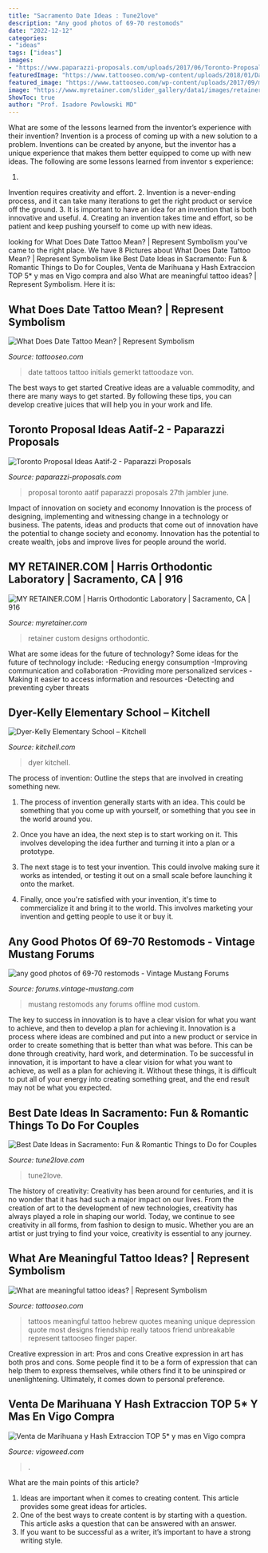 ```yaml
---
title: "Sacramento Date Ideas : Tune2love"
description: "Any good photos of 69-70 restomods"
date: "2022-12-12"
categories:
- "ideas"
tags: ["ideas"]
images:
- "https://www.paparazzi-proposals.com/uploads/2017/06/Toronto-Proposal-Ideas-Aatif-2.jpg"
featuredImage: "https://www.tattooseo.com/wp-content/uploads/2018/01/Date-Tattoos-14.jpg"
featured_image: "https://www.tattooseo.com/wp-content/uploads/2017/09/meaningful-tattoos-3.jpg"
image: "https://www.myretainer.com/slider_gallery/data1/images/retainers4.jpg"
ShowToc: true
author: "Prof. Isadore Powlowski MD"
---
```



What are some of the lessons learned from the inventor’s experience with their invention?
Invention is a process of coming up with a new solution to a problem. Inventions can be created by anyone, but the inventor has a unique experience that makes them better equipped to come up with new ideas. The following are some lessons learned from inventor s experience:

1. 
Invention requires creativity and effort.
2. 
Invention is a never-ending process, and it can take many iterations to get the right product or service off the ground.
3. 
It is important to have an idea for an invention that is both innovative and useful. 
4. 
Creating an invention takes time and effort, so be patient and keep pushing yourself to come up with new ideas.

	

		
looking for What Does Date Tattoo Mean? | Represent Symbolism you've came to the right place. We have 8 Pictures about What Does Date Tattoo Mean? | Represent Symbolism like Best Date Ideas in Sacramento: Fun &amp; Romantic Things to Do for Couples, Venta de Marihuana y Hash Extraccion TOP 5* y mas en Vigo compra and also What are meaningful tattoo ideas? | Represent Symbolism. Here it is:
		
    
## What Does Date Tattoo Mean? | Represent Symbolism

<img loading=lazy src="https://www.tattooseo.com/wp-content/uploads/2018/01/Date-Tattoos-14.jpg" onerror="this.onerror=null;this.src='https://tse2.mm.bing.net/th?id=OIP.7-97kYwD1w_EcTC5SzAZiAAAAA&amp;pid=15.1';" alt="What Does Date Tattoo Mean? | Represent Symbolism">

_Source: tattooseo.com_

>date tattoos tattoo initials gemerkt tattoodaze von. 

	

The best ways to get started
Creative ideas are a valuable commodity, and there are many ways to get started. By following these tips, you can develop creative juices that will help you in your work and life.

    
## Toronto Proposal Ideas Aatif-2 - Paparazzi Proposals

<img loading=lazy src="https://www.paparazzi-proposals.com/uploads/2017/06/Toronto-Proposal-Ideas-Aatif-2.jpg" onerror="this.onerror=null;this.src='https://tse2.mm.bing.net/th?id=OIP.JI8NE7o8KMfVc6n_pf7rdwHaE8&amp;pid=15.1';" alt="Toronto Proposal Ideas Aatif-2 - Paparazzi Proposals">

_Source: paparazzi-proposals.com_

>proposal toronto aatif paparazzi proposals 27th jambler june. 

	

Impact of innovation on society and economy
Innovation is the process of designing, implementing and witnessing change in a technology or business. The patents, ideas and products that come out of innovation have the potential to change society and economy. Innovation has the potential to create wealth, jobs and improve lives for people around the world.

    
## MY RETAINER.COM | Harris Orthodontic Laboratory | Sacramento, CA | 916

<img loading=lazy src="https://www.myretainer.com/slider_gallery/data1/images/retainers4.jpg" onerror="this.onerror=null;this.src='https://tse1.mm.bing.net/th?id=OIP.e3bLN7ueTLbWU9ziqNaBqQHaEj&amp;pid=15.1';" alt="MY RETAINER.COM | Harris Orthodontic Laboratory | Sacramento, CA | 916">

_Source: myretainer.com_

>retainer custom designs orthodontic. 

	

What are some ideas for the future of technology?
Some ideas for the future of technology include: 
-Reducing energy consumption 
-Improving communication and collaboration 
-Providing more personalized services 
-Making it easier to access information and resources 
-Detecting and preventing cyber threats

    
## Dyer-Kelly Elementary School – Kitchell

<img loading=lazy src="https://www.kitchell.com/wp-content/uploads/2020/09/Dyer-Kelly.jpg" onerror="this.onerror=null;this.src='https://tse3.mm.bing.net/th?id=OIP.iOt075XUVrr7qWRYQeDbdgHaDU&amp;pid=15.1';" alt="Dyer-Kelly Elementary School – Kitchell">

_Source: kitchell.com_

>dyer kitchell. 

	

The process of invention: Outline the steps that are involved in creating something new.
1. The process of invention generally starts with an idea. This could be something that you come up with yourself, or something that you see in the world around you.
2. Once you have an idea, the next step is to start working on it. This involves developing the idea further and turning it into a plan or a prototype.

3. The next stage is to test your invention. This could involve making sure it works as intended, or testing it out on a small scale before launching it onto the market.

4. Finally, once you're satisfied with your invention, it's time to commercialize it and bring it to the world. This involves marketing your invention and getting people to use it or buy it.

    
## Any Good Photos Of 69-70 Restomods - Vintage Mustang Forums

<img loading=lazy src="http://i288.photobucket.com/albums/ll177/jgstang58/pleasentoncarshow32908056.jpg" onerror="this.onerror=null;this.src='https://tse4.mm.bing.net/th?id=OIP.tSco9FJ1ni-oboshj5-6wAHaFj&amp;pid=15.1';" alt="any good photos of 69-70 restomods - Vintage Mustang Forums">

_Source: forums.vintage-mustang.com_

>mustang restomods any forums offline mod custom. 

	

The key to success in innovation is to have a clear vision for what you want to achieve, and then to develop a plan for achieving it.
Innovation is a process where ideas are combined and put into a new product or service in order to create something that is better than what was before. This can be done through creativity, hard work, and determination. To be successful in innovation, it is important to have a clear vision for what you want to achieve, as well as a plan for achieving it. Without these things, it is difficult to put all of your energy into creating something great, and the end result may not be what you expected.

    
## Best Date Ideas In Sacramento: Fun &amp; Romantic Things To Do For Couples

<img loading=lazy src="https://tune2love.com/en/blog/wp-content/uploads/2020/11/Zion-Virtual-Reality-769x501.jpg" onerror="this.onerror=null;this.src='https://tse3.mm.bing.net/th?id=OIP.S62DMx-TaJb2X5xcxcZfkwHaE0&amp;pid=15.1';" alt="Best Date Ideas in Sacramento: Fun &amp; Romantic Things to Do for Couples">

_Source: tune2love.com_

>tune2love. 

	

The history of creativity:
Creativity has been around for centuries, and it is no wonder that it has had such a major impact on our lives. From the creation of art to the development of new technologies, creativity has always played a role in shaping our world. Today, we continue to see creativity in all forms, from fashion to design to music. Whether you are an artist or just trying to find your voice, creativity is essential to any journey.

    
## What Are Meaningful Tattoo Ideas? | Represent Symbolism

<img loading=lazy src="https://www.tattooseo.com/wp-content/uploads/2017/09/meaningful-tattoos-3.jpg" onerror="this.onerror=null;this.src='https://tse2.mm.bing.net/th?id=OIP.XW3oXYTnDDnGJ8RDfGonlgHaNL&amp;pid=15.1';" alt="What are meaningful tattoo ideas? | Represent Symbolism">

_Source: tattooseo.com_

>tattoos meaningful tattoo hebrew quotes meaning unique depression quote most designs friendship really tatoos friend unbreakable represent tattooseo finger paper. 

	

Creative expression in art: Pros and cons
Creative expression in art has both pros and cons. Some people find it to be a form of expression that can help them to express themselves, while others find it to be uninspired or unenlightening. Ultimately, it comes down to personal preference.

    
## Venta De Marihuana Y Hash Extraccion TOP 5* Y Mas En Vigo Compra

<img loading=lazy src="https://vigoweed.com/wp-content/uploads/2021/08/ayahuasca-ceremonia-1619002146-768x376.jpg" onerror="this.onerror=null;this.src='https://tse2.mm.bing.net/th?id=OIP.vriQ7Y75k251UOp-qoZ_ogHaDo&amp;pid=15.1';" alt="Venta de Marihuana y Hash Extraccion TOP 5* y mas en Vigo compra">

_Source: vigoweed.com_

>. 

	

What are the main points of this article?
1. Ideas are important when it comes to creating content. This article provides some great ideas for articles.
2. One of the best ways to create content is by starting with a question. This article asks a question that can be answered with an answer.
3. If you want to be successful as a writer, it’s important to have a strong writing style.

